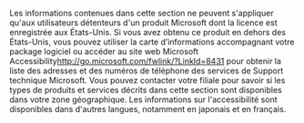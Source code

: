 <Token xmlns:xlink="http://www.w3.org/1999/xlink">Les informations contenues dans cette section ne peuvent s'appliquer qu'aux utilisateurs détenteurs d'un produit Microsoft dont la licence est enregistrée aux États-Unis. Si vous avez obtenu ce produit en dehors des États-Unis, vous pouvez utiliser la carte d’informations accompagnant votre package logiciel ou accéder au <externalLink xmlns="http://ddue.schemas.microsoft.com/authoring/2003/5"><linkText>site web Microsoft Accessibility</linkText><linkUri>http://go.microsoft.com/fwlink/?LinkId=8431</linkUri></externalLink> pour obtenir la liste des adresses et des numéros de téléphone des services de Support technique Microsoft. Vous pouvez contacter votre filiale pour savoir si les types de produits et services décrits dans cette section sont disponibles dans votre zone géographique. Les informations sur l'accessibilité sont disponibles dans d'autres langues, notamment en japonais et en français.</Token>

<!--HONumber=May16_HO1-->


